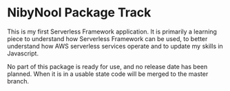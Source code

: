 # NibyNool Package Track

This is my first Serverless Framework application.  It is primarily a learning piece to
understand how Serverless Framework can be used, to better understand how AWS serverless
services operate and to update my skills in Javascript.

No part of this package is ready for use, and no release date has been planned.  When it
is in a usable state code will be merged to the master branch.
